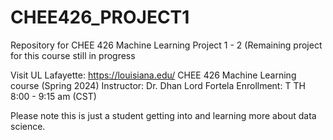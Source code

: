 # CHEE426_PROJECT1
Repository for CHEE 426 Machine Learning Project 1 - 2 (Remaining project for this course still in progress

Visit UL Lafayette: https://louisiana.edu/
CHEE 426 Machine Learning course (Spring 2024)
Instructor: Dr. Dhan Lord Fortela
Enrollment: T TH 8:00 - 9:15 am (CST)

Please note this is just a student getting into and learning more about data science.
